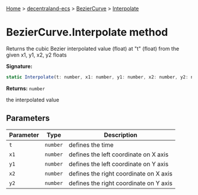 [Home](./index) &gt; [decentraland-ecs](./decentraland-ecs.md) &gt; [BezierCurve](./decentraland-ecs.beziercurve.md) &gt; [Interpolate](./decentraland-ecs.beziercurve.interpolate.md)

# BezierCurve.Interpolate method

Returns the cubic Bezier interpolated value (float) at "t" (float) from the given x1, y1, x2, y2 floats

**Signature:**
```javascript
static Interpolate(t: number, x1: number, y1: number, x2: number, y2: number): number;
```
**Returns:** `number`

the interpolated value

## Parameters

|  Parameter | Type | Description |
|  --- | --- | --- |
|  `t` | `number` | defines the time |
|  `x1` | `number` | defines the left coordinate on X axis |
|  `y1` | `number` | defines the left coordinate on Y axis |
|  `x2` | `number` | defines the right coordinate on X axis |
|  `y2` | `number` | defines the right coordinate on Y axis |


